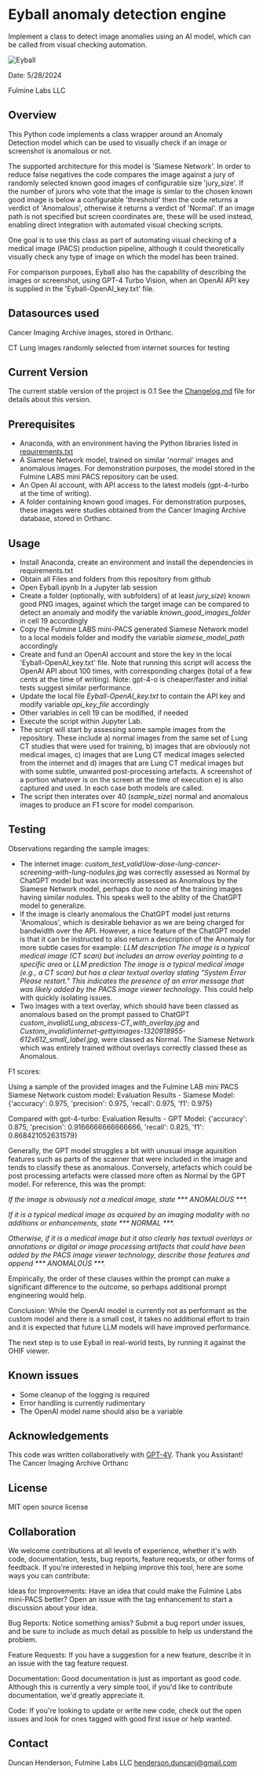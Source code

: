 # Eyball anomaly detection engine

Implement a class to detect image anomalies using an AI model, which can be called from visual checking automation.

![Eyball](eyball3.png "Eyball")

Date: 5/28/2024

Fulmine Labs LLC

## Overview

This Python code implements a class wrapper around an Anomaly Detection model which can be used to visually check if an image or screenshot is anomalous or not. 

The supported architecture for this model is 'Siamese Network'. In order to reduce false negatives the code compares the image against a jury of randomly selected known good images of configurable size 'jury_size'.  If the number of jurors who vote that the image is simlar to the chosen known good image is below a configurable 'threshold' then the code returns a verdict of 'Anomalous', otherwise it returns a verdict of 'Normal'. If an image path is not specified but screen coordinates are, these will be used instead, enabling direct integration with automated visual checking scripts.

One goal is to use this class as part of automating visual checking of a medical image (PACS) production pipeline, although it could theoretically visually check any type of image on which the model has been trained.

For comparison purposes, Eyball also has the capability of describing the images or screenshot, using GPT-4 Turbo Vision, when an OpenAI API key is supplied in the 'Eyball-OpenAI_key.txt' file.

## Datasources used

Cancer Imaging Archive images, stored in Orthanc.

CT Lung images randomly selected from internet sources for testing

## Current Version
The current stable version of the project is 0.1
See the [Changelog.md](Changelog.md) file for details about this version.

## Prerequisites

* Anaconda, with an environment having the Python libraries listed in [requirements.txt](requirements.txt)
* A Siamese Network model, trained on similar 'normal' images and anomalous images. For demonstration purposes, the model stored in the Fulmine LABS mini PACS repository can be used.
* An Open AI account, with API access to the latest models (gpt-4-turbo at the time of writing).
* A folder containing known good images. For demonstration purposes, these images were studies obtained from the Cancer Imaging Archive database, stored in Orthanc.

## Usage

* Install Anaconda, create an environment and install the dependencies in requirements.txt
* Obtain all Files and folders from this repository from github
* Open Eyball.ipynb In a Jupyter lab session
* Create a folder (optionally, with subfolders) of at least _jury_size_) known good PNG images, against which the target image can be compared to detect an anomaly and modify the variable _known_good_images_folder_ in cell 19 accordingly
* Copy the Fulmine LABS mini-PACS generated Siamese Network model to a local models folder and modify the variable _siamese_model_path_ accordingly
* Create and fund an OpenAI account and store the key in the local 'Eyball-OpenAI_key.txt' file. Note that running this script will access the OpenAI API about 100 times, with corresponding charges (total of a few cents at the time of writing). Note: gpt-4-o is cheaper/faster and initial tests suggest similar performance.
* Update the local file _Eyball-OpenAI_key.txt_ to contain the API key and modify variable _api_key_file_ accordingly
* Other variables in cell 19 can be modified, if needed
* Execute the script within Jupyter Lab.
* The script will start by assessing some sample images from the repository. These include a) normal images from the same set of Lung CT studies that were used for training, b) images that are obviously not medical images, c) images that are Lung CT medical images selected from the internet and d) images that are Lung CT medical images but with some subtle, unwanted post-processing artefacts. A screenshot of a portion whatever is on the screen at the time of execution e) is also captured and used. In each case both models are called.
* The script then interates over 40 (_sample_size_) normal and anomalous images to produce an F1 score for model comparison.

## Testing

Observations regarding the sample images:

* The internet image: _custom_test_valid\low-dose-lung-cancer-screening-with-lung-nodules.jpg_ was correctly assessed as Normal by ChatGPT model but was incorrectly assessed as Anomalous by the Siamese Network model, perhaps due to none of the training images having similar nodules. This speaks well to the ablity of the ChatGPT model to generalize.
* If the image is clearly anomalous the ChatGPT model just returns 'Anomalous', which is desirable behavior as we are being charged for bandwidth over the API. However, a nice feature of the ChatGPT model is that it can be instructed to also return a description of the Anomaly for more subtle cases for example: _LLM description The image is a typical medical image (CT scan) but includes an arrow overlay pointing to a specific area_ or _LLM prediction The image is a typical medical image (e.g., a CT scan) but has a clear textual overlay stating "System Error Please restart." This indicates the presence of an error message that was likely added by the PACS image viewer technology_. This could help with quickly isolating issues.
* Two images with a text overlay, which should have been classed as anomalous based on the prompt passed to ChatGPT _custom_invalid\Lung_abscess_-_CT_with_overlay.jpg_ and _Custom_invalid\internet-gettyimages-1320918955-612x612_small_label.jpg_, were classed as Normal. The Siamese Network which was entirely trained without overlays correctly classed these as Anomalous.

F1 scores:

Using a sample of the provided images and the Fulmine LAB mini PACS Siamese Network custom model:
Evaluation Results - Siamese Model: {'accuracy': 0.975, 'precision': 0.975, 'recall': 0.975, 'f1': 0.975}

Compared with gpt-4-turbo:
Evaluation Results - GPT Model: {'accuracy': 0.875, 'precision': 0.9166666666666666, 'recall': 0.825, 'f1': 0.868421052631579}

Generally, the GPT model struggles a bit with unusual image aquisition features such as parts of the scanner that were included in the image and tends to classify these as anomalous. Conversely, artefacts which could be post processing artefacts were classed more often as Normal by the GPT model. 
For reference, this was the prompt:

_If the image is obviously not a medical image, state *** ANOMALOUS ***._

_If it is a typical medical image as acquired by an imaging modality with no additions or enhancements, state *** NORMAL ***._

_Otherwise, if it is a medical image but it also clearly has textual overlays or annotations or digital or image processing artifacts that could have been added by the PACS image viewer technology, describe those features and append *** ANOMALOUS ***._

Empirically, the order of these clauses within the prompt can make a significant difference to the outcome, so perhaps additional prompt engineering would help.

Conclusion: While the OpenAI model is currently not as performant as the custom model and there is a small cost, it takes no additional effort to train and it is expected that future LLM models will have improved performance. 

The next step is to use Eyball in real-world tests, by running it against the OHIF viewer.

## Known issues

* Some cleanup of the logging is required
* Error handling is currently rudimentary
* The OpenAI model name should also be a variable

## Acknowledgements

This code was written collaboratively with [GPT-4V](https://chat.openai.com/). Thank you Assistant!
The Cancer Imaging Archive
Orthanc

## License
MIT open source license

## Collaboration
We welcome contributions at all levels of experience, whether it's with code, documentation, tests, bug reports, feature requests, or other forms of feedback. If you're interested in helping improve this tool, here are some ways you can contribute:

Ideas for Improvements: Have an idea that could make the Fulmine Labs mini-PACS better? Open an issue with the tag enhancement to start a discussion about your idea.

Bug Reports: Notice something amiss? Submit a bug report under issues, and be sure to include as much detail as possible to help us understand the problem.

Feature Requests: If you have a suggestion for a new feature, describe it in an issue with the tag feature request.

Documentation: Good documentation is just as important as good code. Although this is currently a very simple tool, if you'd like to contribute documentation, we'd greatly appreciate it.

Code: If you're looking to update or write new code, check out the open issues and look for ones tagged with good first issue or help wanted.

## Contact
Duncan Henderson, Fulmine Labs LLC henderson.duncanj@gmail.com
